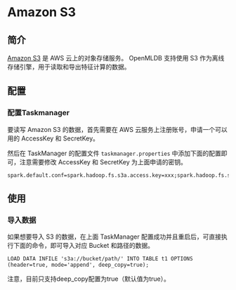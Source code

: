 # Amazon S3

## 简介

[Amazon S3](https://docs.aws.amazon.com/s3/index.html) 是 AWS 云上的对象存储服务。 OpenMLDB 支持使用 S3 作为离线存储引擎，用于读取和导出特征计算的数据。

## 配置

### 配置Taskmanager

要读写 Amazon S3 的数据，首先需要在 AWS 云服务上注册账号，申请一个可以用的 AccessKey 和 SecretKey。

然后在 TaskManager 的配置文件 `taskmanager.properties` 中添加下面的配置即可，注意需要修改 AccessKey 和 SecretKey 为上面申请的密钥。

```
spark.default.conf=spark.hadoop.fs.s3a.access.key=xxx;spark.hadoop.fs.s3a.secret.key=xxx
```

## 使用

### 导入数据

如果想要导入 S3 的数据，在上面 TaskManager 配置成功并且重启后，可直接执行下面的命令，即可导入对应 Bucket 和路径的数据。

```
LOAD DATA INFILE 's3a://bucket/path/' INTO TABLE t1 OPTIONS (header=true, mode='append', deep_copy=true);
```

注意，目前只支持deep_copy配置为true（默认值为true）。
